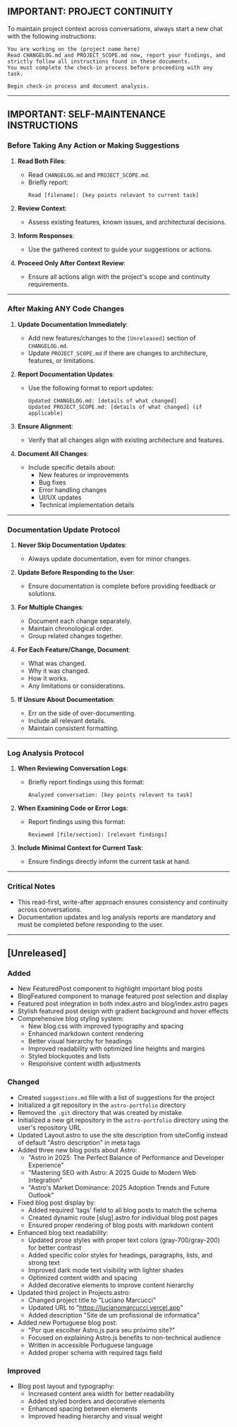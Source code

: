 ## **IMPORTANT: PROJECT CONTINUITY**  
To maintain project context across conversations, always start a new chat with the following instructions:  

```
You are working on the (project name here)
Read CHANGELOG.md and PROJECT_SCOPE.md now, report your findings, and strictly follow all instructions found in these documents.  
You must complete the check-in process before proceeding with any task.  

Begin check-in process and document analysis.
```

---

## **IMPORTANT: SELF-MAINTENANCE INSTRUCTIONS**

### **Before Taking Any Action or Making Suggestions**  
1. **Read Both Files**:  
   - Read `CHANGELOG.md` and `PROJECT_SCOPE.md`.  
   - Briefly report:  
      ```
      Read [filename]: [key points relevant to current task]
      ```

2. **Review Context**:  
   - Assess existing features, known issues, and architectural decisions.

3. **Inform Responses**:  
   - Use the gathered context to guide your suggestions or actions.

4. **Proceed Only After Context Review**:  
   - Ensure all actions align with the project's scope and continuity requirements.

---

### **After Making ANY Code Changes**  
1. **Update Documentation Immediately**:  
   - Add new features/changes to the `[Unreleased]` section of `CHANGELOG.md`.  
   - Update `PROJECT_SCOPE.md` if there are changes to architecture, features, or limitations.

2. **Report Documentation Updates**:  
   - Use the following format to report updates:  
      ```
      Updated CHANGELOG.md: [details of what changed]  
      Updated PROJECT_SCOPE.md: [details of what changed] (if applicable)
      ```

3. **Ensure Alignment**:  
   - Verify that all changes align with existing architecture and features.

4. **Document All Changes**:  
   - Include specific details about:
      - New features or improvements
      - Bug fixes
      - Error handling changes
      - UI/UX updates
      - Technical implementation details

---

### **Documentation Update Protocol**
1. **Never Skip Documentation Updates**:  
   - Always update documentation, even for minor changes.

2. **Update Before Responding to the User**:  
   - Ensure documentation is complete before providing feedback or solutions.

3. **For Multiple Changes**:
   - Document each change separately.
   - Maintain chronological order.
   - Group related changes together.

4. **For Each Feature/Change, Document**:
   - What was changed.
   - Why it was changed.
   - How it works.
   - Any limitations or considerations.

5. **If Unsure About Documentation**:
   - Err on the side of over-documenting.
   - Include all relevant details.
   - Maintain consistent formatting.

---

### **Log Analysis Protocol**
1. **When Reviewing Conversation Logs**:
   - Briefly report findings using this format:  
      ```
      Analyzed conversation: [key points relevant to task]
      ```

2. **When Examining Code or Error Logs**:
   - Report findings using this format:  
      ```
      Reviewed [file/section]: [relevant findings]
      ```

3. **Include Minimal Context for Current Task**:
   - Ensure findings directly inform the current task at hand.

---

### **Critical Notes**
- This read-first, write-after approach ensures consistency and continuity across conversations.
- Documentation updates and log analysis reports are mandatory and must be completed before responding to the user.

---

## [Unreleased]

### Added
- New FeaturedPost component to highlight important blog posts
- BlogFeatured component to manage featured post selection and display
- Featured post integration in both index.astro and blog/index.astro pages
- Stylish featured post design with gradient background and hover effects
- Comprehensive blog styling system:
  - New blog.css with improved typography and spacing
  - Enhanced markdown content rendering
  - Better visual hierarchy for headings
  - Improved readability with optimized line heights and margins
  - Styled blockquotes and lists
  - Responsive content width adjustments

### Changed
- Created `suggestions.md` file with a list of suggestions for the project
- Initialized a git repository in the `astro-portfolio` directory
- Removed the `.git` directory that was created by mistake
- Initialized a new git repository in the `astro-portfolio` directory using the user's repository URL
- Updated Layout.astro to use the site description from siteConfig instead of default "Astro description" in meta tags
- Added three new blog posts about Astro:
  - "Astro in 2025: The Perfect Balance of Performance and Developer Experience"
  - "Mastering SEO with Astro: A 2025 Guide to Modern Web Integration"
  - "Astro's Market Dominance: 2025 Adoption Trends and Future Outlook"
- Fixed blog post display by:
  - Added required 'tags' field to all blog posts to match the schema
  - Created dynamic route [slug].astro for individual blog post pages
  - Ensured proper rendering of blog posts with markdown content
- Enhanced blog text readability:
  - Updated prose styles with proper text colors (gray-700/gray-200) for better contrast
  - Added specific color styles for headings, paragraphs, lists, and strong text
  - Improved dark mode text visibility with lighter shades
  - Optimized content width and spacing
  - Added decorative elements to improve content hierarchy
- Updated third project in Projects.astro:
  - Changed project title to "Luciano Marcucci"
  - Updated URL to "https://lucianomarcucci.vercel.app"
  - Added description "Site de um profissional de informatica"
- Added new Portuguese blog post:
  - "Por que escolher Astro.js para seu próximo site?"
  - Focused on explaining Astro.js benefits to non-technical audience
  - Written in accessible Portuguese language
  - Added proper schema with required tags field

### Improved
- Blog post layout and typography:
  - Increased content area width for better readability
  - Added styled borders and decorative elements
  - Enhanced spacing between elements
  - Improved heading hierarchy and visual weight